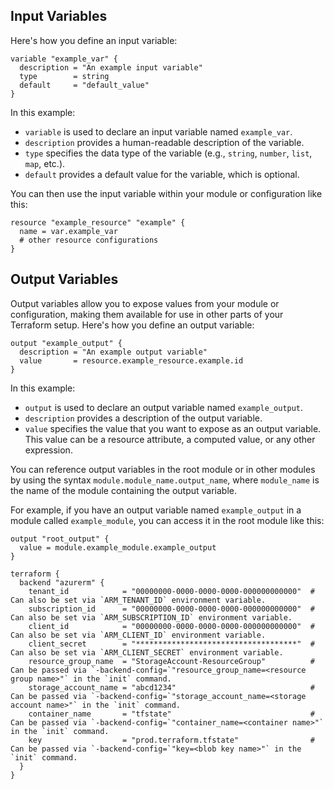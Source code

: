 ## Input Variables

Here's how you define an input variable:

```hcl
variable "example_var" {
  description = "An example input variable"
  type        = string
  default     = "default_value"
}
```

In this example:

- `variable` is used to declare an input variable named `example_var`.
- `description` provides a human-readable description of the variable.
- `type` specifies the data type of the variable (e.g., `string`, `number`, `list`, `map`, etc.).
- `default` provides a default value for the variable, which is optional.

You can then use the input variable within your module or configuration like this:

```hcl
resource "example_resource" "example" {
  name = var.example_var
  # other resource configurations
}
```

## Output Variables

Output variables allow you to expose values from your module or configuration, making them available for use in other parts of your Terraform setup. Here's how you define an output variable:

```hcl
output "example_output" {
  description = "An example output variable"
  value       = resource.example_resource.example.id
}
```

In this example:

- `output` is used to declare an output variable named `example_output`.
- `description` provides a description of the output variable.
- `value` specifies the value that you want to expose as an output variable. This value can be a resource attribute, a computed value, or any other expression.

You can reference output variables in the root module or in other modules by using the syntax `module.module_name.output_name`, where `module_name` is the name of the module containing the output variable.

For example, if you have an output variable named `example_output` in a module called `example_module`, you can access it in the root module like this:

```hcl
output "root_output" {
  value = module.example_module.example_output
}
```




```hcl
terraform {
  backend "azurerm" {
    tenant_id            = "00000000-0000-0000-0000-000000000000"  # Can also be set via `ARM_TENANT_ID` environment variable.
    subscription_id      = "00000000-0000-0000-0000-000000000000"  # Can also be set via `ARM_SUBSCRIPTION_ID` environment variable.
    client_id            = "00000000-0000-0000-0000-000000000000"  # Can also be set via `ARM_CLIENT_ID` environment variable.
    client_secret        = "************************************"  # Can also be set via `ARM_CLIENT_SECRET` environment variable.
    resource_group_name  = "StorageAccount-ResourceGroup"          # Can be passed via `-backend-config=`"resource_group_name=<resource group name>"` in the `init` command.
    storage_account_name = "abcd1234"                              # Can be passed via `-backend-config=`"storage_account_name=<storage account name>"` in the `init` command.
    container_name       = "tfstate"                               # Can be passed via `-backend-config=`"container_name=<container name>"` in the `init` command.
    key                  = "prod.terraform.tfstate"                # Can be passed via `-backend-config=`"key=<blob key name>"` in the `init` command.
  }
}
```
